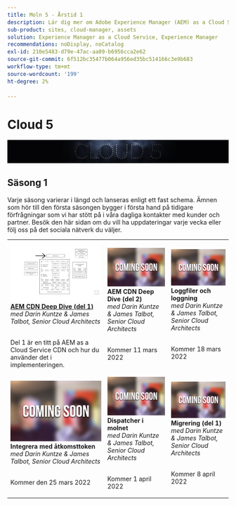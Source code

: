 ```yaml
---
title: Moln 5 - Årstid 1
description: Lär dig mer om Adobe Experience Manager (AEM) as a Cloud Service från Adobe expertingenjörer som bygger den och experttjänsterna som levererar den.
sub-product: sites, cloud-manager, assets
solution: Experience Manager as a Cloud Service, Experience Manager
recommendations: noDisplay, noCatalog
exl-id: 210e5483-d79e-47ac-aa09-b6956cca2e62
source-git-commit: 6f512bc35477b064a956ed35bc514166c3e9b683
workflow-type: tm+mt
source-wordcount: '199'
ht-degree: 2%

---
```


# Cloud 5

![AEM Experts Series](./imgs/masthead.png)

## Säsong 1

Varje säsong varierar i längd och lanseras enligt ett fast schema. Ämnen som hör till den första säsongen bygger i första hand på tidigare förfrågningar som vi har stött på i våra dagliga kontakter med kunder och partner. Besök den här sidan om du vill ha uppdateringar varje vecka eller följ oss på det sociala nätverk du väljer.

<table>
  <tr>
   <td>
      <a href="./cloud5-aem-cdn-part1.md">
      <img alt="AEM CDN del 1" src="./imgs/001-thumb.png"/>
      </a>
      <div>
         <a href="./cloud5-aem-cdn-part1.md"><strong>AEM CDN Deep Dive (del 1)</strong></a>         
         <br/><em>med Darin Kuntze &amp; James Talbot, Senior Cloud Architects</em>
      </div>
      <p>
        <br/>
         Del 1 är en titt på AEM as a Cloud Service CDN och hur du använder det i implementeringen.
      </p>
     </td>   
     <td>
      <img alt="AEM CDN del 2" src="./imgs/coming-soon.png"/>
      <div>
         <strong>AEM CDN Deep Dive (del 2)</strong>
         <br/><em>med Darin Kuntze &amp; James Talbot, Senior Cloud Architects</em>
      </div>
      <p>
        <br/>
         Kommer 11 mars 2022
      </p>
   </td>     
   </td>   
     <td>
      <img alt="Loggfiler och loggning" src="./imgs/coming-soon.png"/>
      <div>
         <strong>Loggfiler och loggning</strong>
         <br/><em>med Darin Kuntze &amp; James Talbot, Senior Cloud Architects</em>
      </div>
      <p>
        <br/>
         Kommer 18 mars 2022
      </p>
   </td> 
  </tr>
  <tr>
   <td>
      <img alt="Åtkomsttoken" src="./imgs/coming-soon.png"/>
      <div>
        <strong>Integrera med åtkomsttoken</strong>        
         <br/><em>med Darin Kuntze &amp; James Talbot, Senior Cloud Architects</em>
      </div>
      <p>
        <br/>
         Kommer den 25 mars 2022
      </p>
     </td>   
     <td>
      <img alt="Dispatcher i molnet" src="./imgs/coming-soon.png"/>
      <div>
         <strong>Dispatcher i molnet</strong>
         <br/><em>med Darin Kuntze &amp; James Talbot, Senior Cloud Architects</em>
      </div>
      <p>
        <br/>
         Kommer 1 april 2022
      </p>
   </td>     
   </td>   
     <td>
      <img alt="Migrering (del 1)" src="./imgs/coming-soon.png"/>
      <div>
         <strong>Migrering (del 1)</strong>
         <br/><em>med Darin Kuntze &amp; James Talbot, Senior Cloud Architects</em>
      </div>
      <p>
        <br/>
         Kommer 8 april 2022
      </p>
   </td> 
  </tr>
</table>
